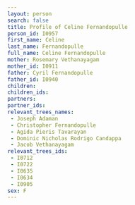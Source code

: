 ```yaml
---
layout: person
search: false
title: Profile of Celine Fernandopulle
person_id: I0957
first_name: Celine
last_name: Fernandopulle
full_name: Celine Fernandopulle
mother: Rosemary Vethanayagam
mother_id: I0911
father: Cyril Fernandopulle
father_id: I0940
children:
children_ids:
partners:
partner_ids:
relevant_trees_names:
 - Joseph Adaman
 - Christopher Fernandopulle
 - Agida Pieris Tavarayan
 - Dominic Nicholas Rodrigo Candappa
 - Jacob Vethanayagam
relevant_trees_ids:
 - I0712
 - I0722
 - I0635
 - I0634
 - I0905
sex: F
---
```


